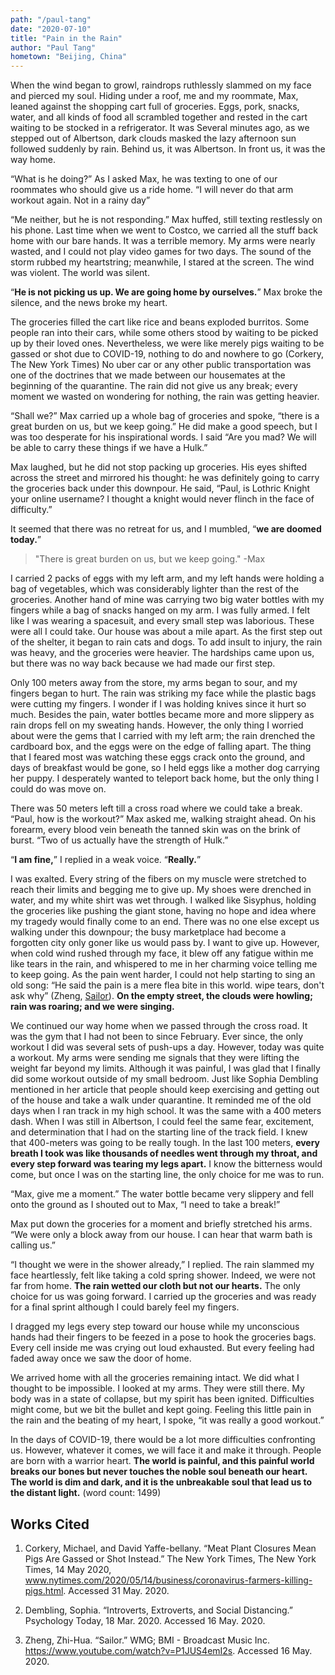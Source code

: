 ```yaml
---
path: "/paul-tang"
date: "2020-07-10"
title: "Pain in the Rain"
author: "Paul Tang"
hometown: "Beijing, China"
---
```


When the wind began to growl, raindrops ruthlessly slammed on my face and pierced my soul. Hiding under a roof, me and my roommate, Max, leaned against the shopping cart full of groceries. Eggs, pork, snacks, water, and all kinds of food all scrambled together and rested in the cart waiting to be stocked in a refrigerator. It was Several minutes ago, as we stepped out of Albertson, dark clouds masked the lazy afternoon sun followed suddenly by rain. Behind us, it was Albertson. In front us, it was the way home.


“What is he doing?” As I asked Max, he was texting to one of our roommates who should give us a ride home. “I will never do that arm workout again. Not in a rainy day”


“Me neither, but he is not responding.” Max huffed, still texting restlessly on his phone. Last time when we went to Costco, we carried all the stuff back home with our bare hands. It was a terrible memory. My arms were nearly wasted, and I could not play video games for two days. The sound of the storm rubbed my heartstring; meanwhile, I stared at the screen. The wind was violent. The world was silent. 


“**He is not picking us up. We are going home by ourselves.**” Max broke the silence, and the news broke my heart.


The groceries filled the cart like rice and beans exploded burritos. Some people ran into their cars, while some others stood by waiting to be picked up by their loved ones. Nevertheless, we were like merely pigs waiting to be gassed or shot due to COVID-19, nothing to do and nowhere to go (Corkery, The New York Times) No uber car or any other public transportation was one of the doctrines that we made between our housemates at the beginning of the quarantine. The rain did not give us any break; every moment we wasted on wondering for nothing, the rain was getting heavier.


“Shall we?” Max carried up a whole bag of groceries and spoke, “there is a great burden on us, but we keep going.”
He did make a good speech, but I was too desperate for his inspirational words. I said “Are you mad? We will be able to carry these things if we have a Hulk.”


Max laughed, but he did not stop packing up groceries. His eyes shifted across the street and mirrored his thought: he was definitely going to carry the groceries back under this downpour. He said, “Paul, is Lothric Knight your online username? I thought a knight would never flinch in the face of difficulty.”


It seemed that there was no retreat for us, and I mumbled, “**we are doomed today.**”


>"There is great burden on us, but we keep going."
>-Max


I carried 2 packs of eggs with my left arm, and my left hands were holding a bag of vegetables, which was considerably lighter than the rest of the groceries. Another hand of mine was carrying two big water bottles with my fingers while a bag of snacks hanged on my arm. I was fully armed. I felt like I was wearing a spacesuit, and every small step was laborious. These were all I could take. Our house was about a mile apart. As the first step out of the shelter, it began to rain cats and dogs. To add insult to injury, the rain was heavy, and the groceries were heavier. The hardships came upon us, but there was no way back because we had made our first step.


Only 100 meters away from the store, my arms began to sour, and my fingers began to hurt. The rain was striking my face while the plastic bags were cutting my fingers. I wonder if I was holding knives since it hurt so much. Besides the pain, water bottles became more and more slippery as rain drops fell on my sweating hands. However, the only thing I worried about were the gems that I carried with my left arm; the rain drenched the cardboard box, and the eggs were on the edge of falling apart. The thing that I feared most was watching these eggs crack onto the ground, and days of breakfast would be gone, so I held eggs like a mother dog carrying her puppy. I desperately wanted to teleport back home, but the only thing I could do was move on.


There was 50 meters left till a cross road where we could take a break. “Paul, how is the workout?” Max asked me, walking straight ahead. On his forearm, every blood vein beneath the tanned skin was on the brink of burst. “Two of us actually have the strength of Hulk.”


“**I am fine,**” I replied in a weak voice. “**Really.**”


I was exalted. Every string of the fibers on my muscle were stretched to reach their limits and begging me to give up. My shoes were drenched in water, and my white shirt was wet through. I walked like Sisyphus, holding the groceries like pushing the giant stone, having no hope and idea where my tragedy would finally come to an end. There was no one else except us walking under this downpour; the busy marketplace had become a forgotten city only goner like us would pass by. I want to give up. However, when cold wind rushed through my face, it blew off any fatigue within me like tears in the rain, and whispered to me in her charming voice telling me to keep going. As the pain went harder, I could not help starting to sing an old song: “He said the pain is a mere flea bite in this world. wipe tears, don't ask why” (Zheng, [Sailor][1]). **On the empty street, the clouds were howling; rain was roaring; and we were singing.**


We continued our way home when we passed through the cross road. It was the gym that I had not been to since February. Ever since, the only workout I did was several sets of push-ups a day. However, today was quite a workout. My arms were sending me signals that they were lifting the weight far beyond my limits. Although it was painful, I was glad that I finally did some workout outside of my small bedroom. Just like Sophia Dembling mentioned in her article that people should keep exercising and getting out of the house and take a walk under quarantine. It reminded me of the old days when I ran track in my high school. It was the same with a 400 meters dash. When I was still in Albertson, I could feel the same fear, excitement, and determination that I had on the starting line of the track field. I knew that 400-meters was going to be really tough. In the last 100 meters, **every breath I took was like thousands of needles went through my throat, and every step forward was tearing my legs apart.** I know the bitterness would come, but once I was on the starting line, the only choice for me was to run. 


“Max, give me a moment.” The water bottle became very slippery and fell onto the ground as I shouted out to Max, “I need to take a break!”


Max put down the groceries for a moment and briefly stretched his arms. “We were only a block away from our house. I can hear that warm bath is calling us.” 


“I thought we were in the shower already,” I replied. The rain slammed my face heartlessly, felt like taking a cold spring shower. Indeed, we were not far from home. **The rain wetted our cloth but not our hearts.** The only choice for us was going forward. I carried up the groceries and was ready for a final sprint although I could barely feel my fingers. 


I dragged my legs every step toward our house while my unconscious hands had their fingers to be feezed in a pose to hook the groceries bags. Every cell inside me was crying out loud exhausted. But every feeling had faded away once we saw the door of home.


We arrived home with all the groceries remaining intact. We did what I thought to be impossible. I looked at my arms. They were still there. My body was in a state of collapse, but my spirit has been ignited. Difficulties might come, but we bit the bullet and kept going. Feeling this little pain in the rain and the beating of my heart, I spoke, “it was really a good workout.”


In the days of COVID-19, there would be a lot more difficulties confronting us. However, whatever it comes, we will face it and make it through. People are born with a warrior heart. **The world is painful, and this painful world breaks our bones but never touches the noble soul beneath our heart. The world is dim and dark, and it is the unbreakable soul that lead us to the distant light.** (word count: 1499)


## Works Cited


1. Corkery, Michael, and David Yaffe-bellany. “Meat Plant Closures Mean Pigs Are Gassed or Shot Instead.” The New York Times, The New York Times, 14 May 2020, www.nytimes.com/2020/05/14/business/coronavirus-farmers-killing-pigs.html. Accessed 31 May. 2020.


2. Dembling, Sophia. “Introverts, Extroverts, and Social Distancing.” Psychology Today, 18 Mar. 2020. Accessed 16 May. 2020.


3. Zheng, Zhi-Hua. “Sailor.” WMG; BMI - Broadcast Music Inc. https://www.youtube.com/watch?v=P1JUS4emI2s. Accessed 16 May. 2020.
 
[1]: https://www.youtube.com/watch?v=P1JUS4emI2s
